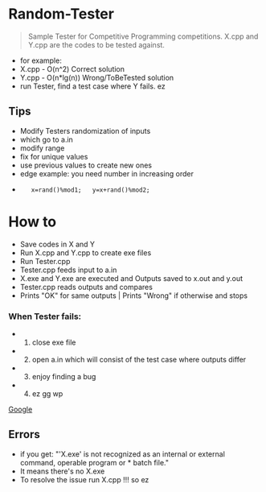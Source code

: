 # Random-Tester
>Sample Tester for Competitive Programming competitions.
> X.cpp and Y.cpp are the codes to be tested against.
* for example:
*  X.cpp - O(n^2) Correct solution
*  Y.cpp - O(n*lg(n)) Wrong/ToBeTested solution
*  run Tester, find a test case where Y fails. ez

## Tips

*  Modify Testers randomization of inputs
*  which go to a.in
*  modify range
*  fix for unique values
*  use previous values to create new ones
*    edge example: you need number in increasing order
*        x=rand()%mod1;   y=x+rand()%mod2;

# How to 

* Save codes in X and Y 
* Run X.cpp and Y.cpp to create exe files
* Run Tester.cpp
* Tester.cpp feeds input to a.in
* X.exe and Y.exe are executed and Outputs saved to x.out and y.out
* Tester.cpp reads outputs and compares
* Prints "OK" for same outputs | Prints "Wrong" if otherwise and stops

### When Tester fails:
	
* 1) close exe file 
* 2) open a.in 
	     which will consist of the test case where outputs differ
* 3) enjoy finding a bug 
* 4) ez gg wp 
	
[Google](https://www.google.com)

## Errors
* if you get:
"'X.exe' is not recognized as an internal or external command, operable program or * batch file." 
* It means there's no X.exe 
* To resolve the issue run X.cpp !!! so ez

